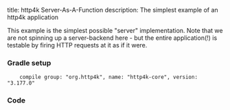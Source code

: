 title: http4k Server-As-A-Function
description: The simplest example of an http4k application 

This example is the simplest possible "server" implementation. Note that we are not spinning up a server-backend here - but the entire application(!) is testable by firing HTTP requests at it as if it were.

### Gradle setup
```
    compile group: "org.http4k", name: "http4k-core", version: "3.177.0"
```

### Code [<img class="octocat"/>](https://github.com/http4k/http4k/blob/master/src/docs/cookbook/server_as_a_function/example.kt)

<script src="https://gist-it.appspot.com/https://github.com/http4k/http4k/blob/master/src/docs/cookbook/server_as_a_function/example.kt"></script>
